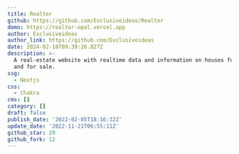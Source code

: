```yaml
---
title: Realtor
github: https://github.com/Exclusiveideas/Realtor
demo: https://realtor-opal.vercel.app
author: Exclusiveideas
author_link: https://github.com/Exclusiveideas
date: 2024-02-18T09:39:26.827Z
description: >-
  A real-estate website with realtime data and information on houses for rent
  and for sale.
ssg:
  - Nextjs
css:
  - Chakra
cms: []
category: []
draft: false
publish_date: '2022-02-05T18:16:32Z'
update_date: '2022-11-21T06:55:11Z'
github_star: 29
github_fork: 12
---
```


